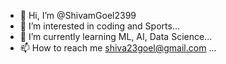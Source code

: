 - 👋 Hi, I’m @ShivamGoel2399
- 👀 I’m interested in coding and Sports...
- 🌱 I’m currently learning ML, AI, Data Science...
- 📫 How to reach me shiva23goel@gmail.com ...

<!---
ShivamGoel2399/ShivamGoel2399 is a ✨ special ✨ repository because its `README.md` (this file) appears on your GitHub profile.
You can click the Preview link to take a look at your changes.
--->
